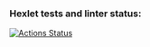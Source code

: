 ### Hexlet tests and linter status:
[![Actions Status](https://github.com/aazalan/php-project-9/workflows/hexlet-check/badge.svg)](https://github.com/aazalan/php-project-9/actions)